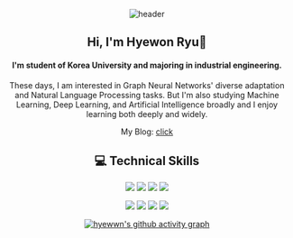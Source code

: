<div align=center>

  
![header](https://capsule-render.vercel.app/api?type=soft&color=gradient&customColorList=27&height=300&section=header&text=I'm%20Hyewon!&fontSize=80&fontAlignY=40&desc=Machine%20Learning%20Artificial%20Intelligence&descSize=30)

## Hi, I'm Hyewon Ryu👋

#### I'm student of Korea University and majoring in industrial engineering.
These days, I am interested in Graph Neural Networks' diverse adaptation and Natural Language Processing tasks. But I'm also studying Machine Learning, Deep Learning, and Artificial Intelligence broadly and I enjoy learning both deeply and widely.

My Blog: [click](https://hyewwn.github.io/)

## 💻 Technical Skills
<img src="https://img.shields.io/badge/PYTHON-3776AB?logo=Python&logoColor=ffffff&style=flat"> <img src="https://img.shields.io/badge/PyTorch-EE4C2C?logo=Pytorch&logoColor=ffffff&style=flat"> <img src="https://img.shields.io/badge/MySQL-4479A1?logo=Mysql&logoColor=ffffff&style=flat"> <img src="https://img.shields.io/badge/R-276DC3?logo=R&logoColor=ffffff&style=flat">

<img src="https://img.shields.io/badge/Docker-2496ED?logo=Docker&logoColor=ffffff&style=flat"> <img src="https://img.shields.io/badge/AWS-FF9900?logo=Amazonwebservices&logoColor=ffffff&style=flat"> <img src="https://img.shields.io/badge/GIT-F05032?logo=Git&logoColor=ffffff&style=flat"> <img src="https://img.shields.io/badge/GitHub-181717?logo=Github&logoColor=ffffff&style=flat">


[![hyewwn's github activity graph](https://github-readme-activity-graph.vercel.app/graph?username=hyewwn&theme=github-compact)](https://github.com/ashutosh00710/github-readme-activity-graph)
</div>


<!--
**hyewwn/hyewwn** is a ✨ _special_ ✨ repository because its `README.md` (this file) appears on your GitHub profile.

Here are some ideas to get you started:

- 🔭 I’m currently working on ...
- 🌱 I’m currently learning ...
- 👯 I’m looking to collaborate on ...
- 🤔 I’m looking for help with ...
- 💬 Ask me about ...
- 📫 How to reach me: ...
- 😄 Pronouns: ...
- ⚡ Fun fact: ...
-->
